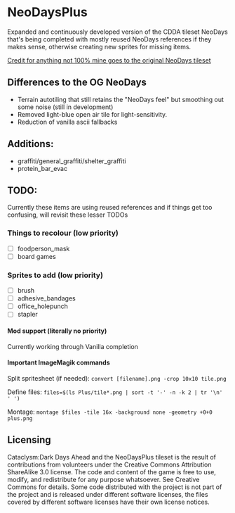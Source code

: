 # NeoDaysPlus
Expanded and continuously developed version of the CDDA tileset NeoDays that's being completed with mostly reused NeoDays references if they makes sense, otherwise creating new sprites for missing items.

[Credit for anything not 100% mine goes to the original NeoDays tileset](https://github.com/I-am-Erk/CDDA-Tilesets)

## Differences to the OG NeoDays
- Terrain autotiling that still retains the "NeoDays feel" but smoothing out some noise (still in development)
- Removed light-blue open air tile for light-sensitivity.
- Reduction of vanilla ascii fallbacks

## Additions:
- graffiti/general_graffiti/shelter_graffiti
- protein_bar_evac

## TODO:
Currently these items are using reused references and if things get too confusing, will revisit these lesser TODOs

### Things to recolour (low priority)
- [ ] foodperson_mask
- [ ] board games

### Sprites to add (low priority)
- [ ] brush
- [ ] adhesive_bandages
- [ ] office_holepunch
- [ ] stapler

#### Mod support (literally no priority)
Currently working through Vanilla completion

#### Important ImageMagik commands
Split spritesheet (if needed): `convert [filename].png -crop 10x10 tile.png`

Define files: `files=$(ls Plus/tile*.png | sort -t '-' -n -k 2 | tr '\n' ' ')`

Montage: `montage $files -tile 16x -background none -geometry +0+0 plus.png`

## Licensing
Cataclysm:Dark Days Ahead and the NeoDaysPlus tileset is the result of contributions from volunteers under the Creative Commons Attribution ShareAlike 3.0 license. The code and content of the game is free to use, modify, and redistribute for any purpose whatsoever. See Creative Commons for details. Some code distributed with the project is not part of the project and is released under different software licenses, the files covered by different software licenses have their own license notices.
